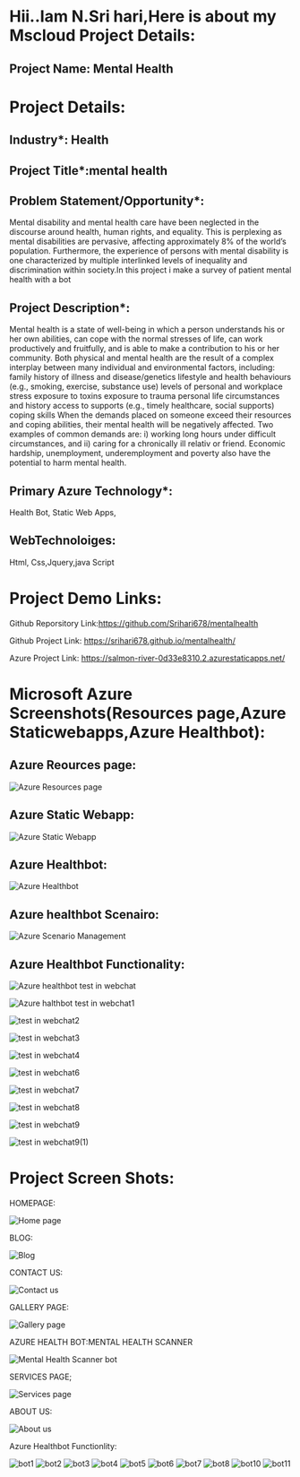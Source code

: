 # Hii..Iam N.Sri hari,Here is about my Mscloud Project Details:

## Project Name: Mental Health

# Project Details:

## Industry*: Health

## Project Title*:mental health

## Problem Statement/Opportunity*:
Mental disability and mental health care have been neglected in the discourse around health, human rights, and equality. This is perplexing as mental disabilities are pervasive, affecting approximately 8% of the world’s population. Furthermore, the experience of persons with mental disability is one characterized by multiple interlinked levels of inequality and discrimination within society.In this project i make a survey of patient mental health with a bot

## Project Description*:
Mental health is a state of well-being in which a person understands his or her own abilities, can cope with the normal stresses of life, can work productively and fruitfully, and is able to make a contribution to his or her community. Both physical and mental health are the result of a complex interplay between many individual and environmental factors, including: family history of illness and disease/genetics lifestyle and health behaviours (e.g., smoking, exercise, substance use) levels of personal and workplace stress exposure to toxins exposure to trauma personal life circumstances and history access to supports (e.g., timely healthcare, social supports) coping skills When the demands placed on someone exceed their resources and coping abilities, their mental health will be negatively affected. Two examples of common demands are: i) working long hours under difficult circumstances, and ii) caring for a chronically ill relativ or friend. Economic hardship, unemployment, underemployment and poverty also have the potential to harm mental health.

## Primary Azure Technology*:
Health Bot, Static Web Apps,

## WebTechnoloiges:
Html,
Css,Jquery,java Script

# Project Demo Links:

Github Reporsitory Link:https://github.com/Srihari678/mentalhealth

Github Project Link: https://srihari678.github.io/mentalhealth/

Azure Project Link: https://salmon-river-0d33e8310.2.azurestaticapps.net/

# Microsoft Azure Screenshots(Resources page,Azure Staticwebapps,Azure Healthbot):
## Azure Reources page:
![Azure Resources page](https://user-images.githubusercontent.com/114159272/208854885-ae8504e0-7ca3-4f08-9ed4-edc39e498750.png)

## Azure Static Webapp:
![Azure Static Webapp](https://user-images.githubusercontent.com/114159272/208855041-620bebe8-04d7-4b19-b87e-d911c3646913.png)

## Azure Healthbot:
![Azure Healthbot](https://user-images.githubusercontent.com/114159272/208855103-c9e853fa-33be-4e37-8ae5-1998cac5c524.png)

## Azure healthbot Scenairo:
![Azure Scenario Management ](https://user-images.githubusercontent.com/114159272/208855181-b3c13d49-8905-4ed6-9b44-dc1833ef14dc.png)

## Azure Healthbot Functionality:

![Azure healthbot test in webchat](https://user-images.githubusercontent.com/114159272/208855344-b163f4d3-13fd-4861-96b1-7ccf431f1864.png)

![Azure halthbot test in webchat1](https://user-images.githubusercontent.com/114159272/208855370-2a2c71e9-551c-44a8-a852-714080919452.png)

![test in webchat2](https://user-images.githubusercontent.com/114159272/208855433-ed239c1d-64a3-4885-b8f7-11739a845471.png)

![test in webchat3](https://user-images.githubusercontent.com/114159272/208855445-830143c8-ae9a-4485-a133-c57b11f497e3.png)

![test in webchat4](https://user-images.githubusercontent.com/114159272/208855475-9c551278-c4fb-4cb4-9a12-db1fcaa68995.png)

![test in webchat6](https://user-images.githubusercontent.com/114159272/208855512-41cc800e-d67d-4744-a88c-55db0828a2be.png)

![test in webchat7](https://user-images.githubusercontent.com/114159272/208855531-16e42e07-bf60-4e6f-a563-c3e982f5fd44.png)

![test in webchat8](https://user-images.githubusercontent.com/114159272/208855555-7dbd6de9-ce54-4a4b-a96c-b677369d7d10.png)

![test in webchat9](https://user-images.githubusercontent.com/114159272/208855582-06429e14-6501-43ec-9938-724505bfeab2.png)

![test in webchat9(1)](https://user-images.githubusercontent.com/114159272/208855645-36a37961-7172-41fa-95b1-388380354d2b.png)





# Project Screen Shots:

HOMEPAGE:

![Home page](https://user-images.githubusercontent.com/114159272/207238973-d418e5e4-8226-47e9-86dd-1662d958165e.png)

BLOG:

![Blog](https://user-images.githubusercontent.com/114159272/207238954-1e9d48c5-8c48-49e9-b05a-79cd1934a8bb.png)

CONTACT US:

![Contact us](https://user-images.githubusercontent.com/114159272/207238964-09b966db-53e3-4b3f-ab7d-b68a548cb169.png)

GALLERY PAGE:

![Gallery page](https://user-images.githubusercontent.com/114159272/207238968-aca841e6-241d-420f-ad99-b8d47dfd79a2.png)

AZURE HEALTH BOT:MENTAL HEALTH SCANNER

![Mental Health Scanner bot](https://user-images.githubusercontent.com/114159272/207238978-7c34f1ce-f190-445f-a876-2f0e0c7e2c5d.png)

SERVICES PAGE;

![Services page](https://user-images.githubusercontent.com/114159272/207238982-5e236edb-7ed3-47a5-be5a-b71dfec22e8a.png)

ABOUT US:

![About us](https://user-images.githubusercontent.com/114159272/207238987-ab827e95-a3fe-4f90-85c7-690527a52992.png)

Azure Healthbot Functionlity:

![bot1](https://user-images.githubusercontent.com/114159272/208857083-0e18d0d6-d83d-415b-8527-1db3c2a126f9.png)
![bot2](https://user-images.githubusercontent.com/114159272/208857124-bd5cf171-ae58-444b-a469-ca0772aaa93d.png)
![bot3](https://user-images.githubusercontent.com/114159272/208857160-824ee2f1-433d-4926-9570-b1158de5944c.png)
![bot4](https://user-images.githubusercontent.com/114159272/208857187-f13be4d2-67f6-48c7-8979-f0d8f1eb8303.png)
![bot5](https://user-images.githubusercontent.com/114159272/208857263-c2c82c42-7569-4bab-bf59-a7cb67307ab9.png)
![bot6](https://user-images.githubusercontent.com/114159272/208857303-496bac82-dfc7-4bc4-90ab-3f31ecbc89cf.png)
![bot7](https://user-images.githubusercontent.com/114159272/208857334-699046b0-c756-4d1e-a8a7-cef0810a8563.png)
![bot8](https://user-images.githubusercontent.com/114159272/208857356-5f575c2c-16d3-4aee-8b85-0d9e19daa979.png)
![bot10](https://user-images.githubusercontent.com/114159272/208857380-8b74ddb4-c64d-47da-8ded-e9f43fb74d0c.png)
![bot11](https://user-images.githubusercontent.com/114159272/208857404-c39da108-2d68-44ba-a43a-b6f8f189281d.png)
